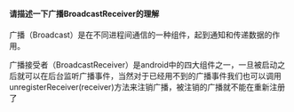 #### 请描述一下广播BroadcastReceiver的理解

广播（Broadcast）是在不同进程间通信的一种组件，起到通知和传递数据的作用。

广播接受者（BroadcastReceiver）是android中的四大组件之一，一旦被启动之后就可以在后台监听广播事件，当然对于已经用不到的广播事件我们也可以调用unregisterReceiver\(receiver\)方法来注销广播，被注销的广播就不能在重新注册了

